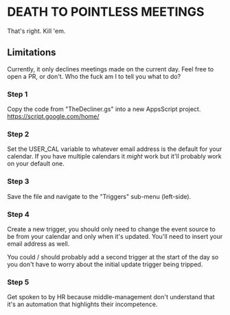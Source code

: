 # DEATH TO POINTLESS MEETINGS
That's right. Kill 'em.

## Limitations
Currently, it only declines meetings made on the current day. Feel free to open a PR, or don't. Who the fuck am I to tell you what to do?

### Step 1
Copy the code from "TheDecliner.gs" into a new AppsScript project.
https://script.google.com/home/

### Step 2
Set the USER_CAL variable to whatever email address is the default for your calendar. If you have multiple calendars it *might* work but it'll probably work on your default one.

### Step 3
Save the file and navigate to the "Triggers" sub-menu (left-side).

### Step 4
Create a new trigger, you should only need to change the event source to be from your calendar and only when it's updated. You'll need to insert your email address as well.

You could / should probably add a second trigger at the start of the day so you don't have to worry about the initial update trigger being tripped.

### Step 5
Get spoken to by HR because middle-management don't understand that it's an automation that highlights their incompetence.
